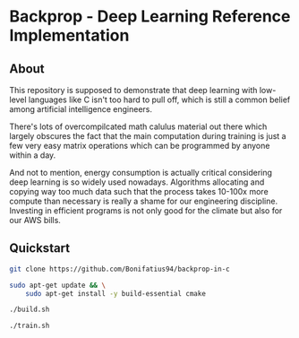 
# Backprop - Deep Learning Reference Implementation

## About
This repository is supposed to demonstrate that deep learning with low-level
languages like C isn't too hard to pull off, which is still a common belief
among artificial intelligence engineers.

There's lots of overcompilcated math calulus material out there which largely
obscures the fact that the main computation during training is just a few
very easy matrix operations which can be programmed by anyone within a day.

And not to mention, energy consumption is actually critical considering
deep learning is so widely used nowadays.
Algorithms allocating and copying way too much data
such that the process takes 10-100x more compute than necessary is really
a shame for our engineering discipline. Investing in efficient programs
is not only good for the climate but also for our AWS bills.

## Quickstart

```sh
git clone https://github.com/Bonifatius94/backprop-in-c
```

```sh
sudo apt-get update && \
    sudo apt-get install -y build-essential cmake
```

```sh
./build.sh
```

```sh
./train.sh
```
